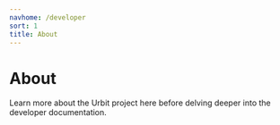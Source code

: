 ```yaml
---
navhome: /developer
sort: 1
title: About
---
```


# About

Learn more about the Urbit project here before delving deeper into the developer documentation.

<list/>

